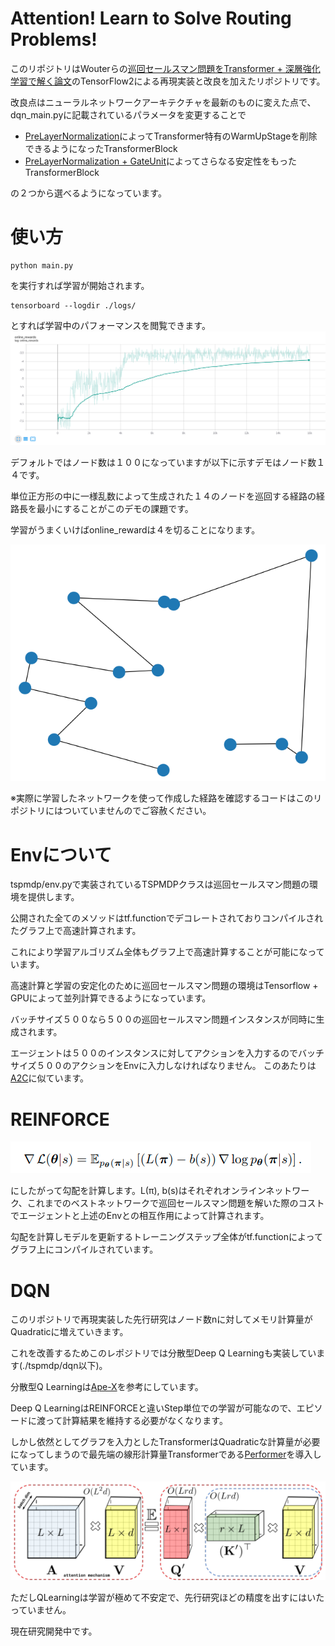 # Attention! Learn to Solve Routing Problems!

このリポジトリはWouterらの[巡回セールスマン問題をTransformer + 深層強化学習で解く論文](https://arxiv.org/abs/1803.08475)のTensorFlow2による再現実装と改良を加えたリポジトリです。

改良点はニューラルネットワークアーキテクチャを最新のものに変えた点で、dqn_main.pyに記載されているパラメータを変更することで
- [PreLayerNormalization](https://arxiv.org/abs/2002.04745)によってTransformer特有のWarmUpStageを削除できるようになったTransformerBlock
- [PreLayerNormalization + GateUnit](https://arxiv.org/abs/1910.06764)によってさらなる安定性をもったTransformerBlock

の２つから選べるようになっています。

# 使い方

```
python main.py
```
を実行すれば学習が開始されます。

```
tensorboard --logdir ./logs/
```

とすれば学習中のパフォーマンスを閲覧できます。
![Tensorboard](./images/Figure_2.png)

デフォルトではノード数は１００になっていますが以下に示すデモはノード数１４です。

単位正方形の中に一様乱数によって生成された１４のノードを巡回する経路の経路長を最小にすることがこのデモの課題です。

学習がうまくいけばonline_rewardは４を切ることになります。

![demo画像](./images/Figure_1.png)

※実際に学習したネットワークを使って作成した経路を確認するコードはこのリポジトリにはついていませんのでご容赦ください。

# Envについて

tspmdp/env.pyで実装されているTSPMDPクラスは巡回セールスマン問題の環境を提供します。

公開された全てのメソッドはtf.functionでデコレートされておりコンパイルされたグラフ上で高速計算されます。

これにより学習アルゴリズム全体もグラフ上で高速計算することが可能になっています。

高速計算と学習の安定化のために巡回セールスマン問題の環境はTensorflow + GPUによって並列計算できるようになっています。

バッチサイズ５００なら５００の巡回セールスマン問題インスタンスが同時に生成されます。

エージェントは５００のインスタンスに対してアクションを入力するのでバッチサイズ５００のアクションをEnvに入力しなければなりません。
このあたりは[A2C](https://arxiv.org/abs/1602.01783v2)に似ています。

# REINFORCE
![reinforce](./images/reinforce.png)

にしたがって勾配を計算します。L(π), b(s)はそれぞれオンラインネットワーク、これまでのベストネットワークで巡回セールスマン問題を解いた際のコストでエージェントと上述のEnvとの相互作用によって計算されます。

勾配を計算しモデルを更新するトレーニングステップ全体がtf.functionによってグラフ上にコンパイルされています。

# DQN
このリポジトリで再現実装した先行研究はノード数nに対してメモリ計算量がQuadraticに増えていきます。

これを改善するためこのレポジトリでは分散型Deep Q Learningも実装しています(./tspmdp/dqn以下)。

分散型Q Learningは[Ape-X](https://arxiv.org/abs/1803.00933)を参考にしています。

Deep Q LearningはREINFORCEと違いStep単位での学習が可能なので、エピソードに渡って計算結果を維持する必要がなくなります。

しかし依然としてグラフを入力としたTransformerはQuadraticな計算量が必要になってしまうので最先端の線形計算量Transformerである[Performer](https://arxiv.org/abs/2009.14794)を導入しています。

![performer](./images/performer.png)

ただしQLearningは学習が極めて不安定で、先行研究ほどの精度を出すにはいたっていません。

現在研究開発中です。